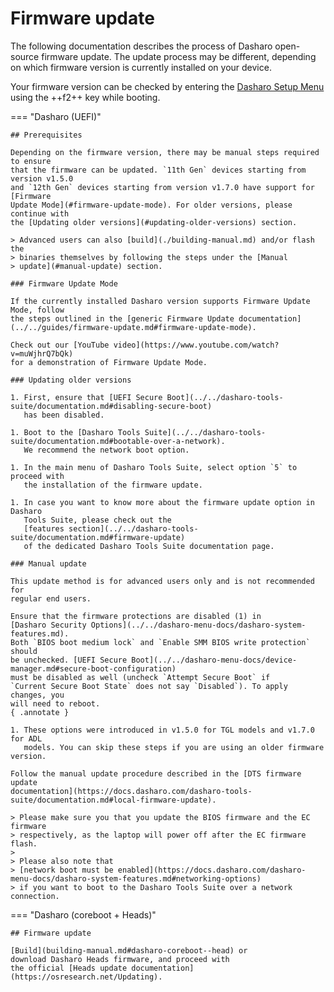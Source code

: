 # Firmware update

The following documentation describes the process of Dasharo open-source
firmware update. The update process may be different, depending on which
firmware version is currently installed on your device.

Your firmware version can be checked by entering the
[Dasharo Setup Menu](../../dasharo-menu-docs/overview.md#dasharo-menu-guides.md) using the
++f2++ key while booting.

=== "Dasharo (UEFI)"

    ## Prerequisites

    Depending on the firmware version, there may be manual steps required to ensure
    that the firmware can be updated. `11th Gen` devices starting from version v1.5.0
    and `12th Gen` devices starting from version v1.7.0 have support for [Firmware
    Update Mode](#firmware-update-mode). For older versions, please continue with
    the [Updating older versions](#updating-older-versions) section.

    > Advanced users can also [build](./building-manual.md) and/or flash the
    > binaries themselves by following the steps under the [Manual
    > update](#manual-update) section.

    ### Firmware Update Mode

    If the currently installed Dasharo version supports Firmware Update Mode, follow
    the steps outlined in the [generic Firmware Update documentation](../../guides/firmware-update.md#firmware-update-mode).

    Check out our [YouTube video](https://www.youtube.com/watch?v=muWjhrQ7bQk)
    for a demonstration of Firmware Update Mode.

    ### Updating older versions

    1. First, ensure that [UEFI Secure Boot](../../dasharo-tools-suite/documentation.md#disabling-secure-boot)
       has been disabled.

    1. Boot to the [Dasharo Tools Suite](../../dasharo-tools-suite/documentation.md#bootable-over-a-network).
       We recommend the network boot option.

    1. In the main menu of Dasharo Tools Suite, select option `5` to proceed with
       the installation of the firmware update.

    1. In case you want to know more about the firmware update option in Dasharo
       Tools Suite, please check out the
       [features section](../../dasharo-tools-suite/documentation.md#firmware-update)
       of the dedicated Dasharo Tools Suite documentation page.

    ### Manual update

    This update method is for advanced users only and is not recommended for
    regular end users.

    Ensure that the firmware protections are disabled (1) in
    [Dasharo Security Options](../../dasharo-menu-docs/dasharo-system-features.md).
    Both `BIOS boot medium lock` and `Enable SMM BIOS write protection` should
    be unchecked. [UEFI Secure Boot](../../dasharo-menu-docs/device-manager.md#secure-boot-configuration)
    must be disabled as well (uncheck `Attempt Secure Boot` if
    `Current Secure Boot State` does not say `Disabled`). To apply changes, you
    will need to reboot.
    { .annotate }

    1. These options were introduced in v1.5.0 for TGL models and v1.7.0 for ADL
       models. You can skip these steps if you are using an older firmware version.

    Follow the manual update procedure described in the [DTS firmware update
    documentation](https://docs.dasharo.com/dasharo-tools-suite/documentation.md#local-firmware-update).

    > Please make sure you that you update the BIOS firmware and the EC firmware
    > respectively, as the laptop will power off after the EC firmware flash.
    >
    > Please also note that
    > [network boot must be enabled](https://docs.dasharo.com/dasharo-menu-docs/dasharo-system-features.md#networking-options)
    > if you want to boot to the Dasharo Tools Suite over a network connection.

=== "Dasharo (coreboot + Heads)"

    ## Firmware update

    [Build](building-manual.md#dasharo-coreboot--head) or
    download Dasharo Heads firmware, and proceed with
    the official [Heads update documentation](https://osresearch.net/Updating).
